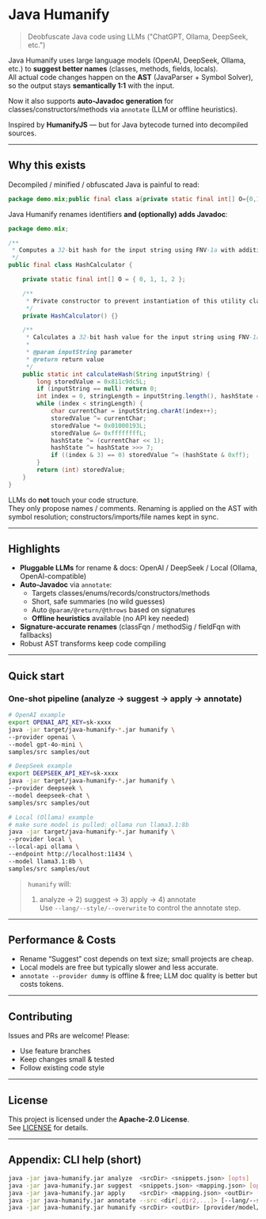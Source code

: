 # Java Humanify
> Deobfuscate Java code using LLMs ("ChatGPT, Ollama, DeepSeek, etc.")

Java Humanify uses large language models (OpenAI, DeepSeek, Ollama, etc.) to **suggest better names** (classes, methods, fields, locals).  
All actual code changes happen on the **AST** (JavaParser + Symbol Solver), so the output stays **semantically 1:1** with the input.

Now it also supports **auto-Javadoc generation** for classes/constructors/methods via `annotate` (LLM or offline heuristics).

Inspired by **HumanifyJS** — but for Java bytecode turned into decompiled sources.

---

## Why this exists

Decompiled / minified / obfuscated Java is painful to read:

```java
package demo.mix;public final class a{private static final int[] O={0,1,1,2};private a(){}public static int h(String s){long x=0x811c9dc5L;if(s==null)return 0;int i=0,n=s.length(),j=O[2];while(i<n){char c=s.charAt(i++);x^=c;x*=0x01000193L;x&=0xffffffffL;j^=(c<<1);j^=j>>>7;if((i&3)==0)x^=(j&0xff);}return (int)x;}}
```

Java Humanify renames identifiers **and (optionally) adds Javadoc**:

```java
package demo.mix;

/**
 * Computes a 32-bit hash for the input string using FNV-1a with additional state mixing.
 */
public final class HashCalculator {

    private static final int[] O = { 0, 1, 1, 2 };

    /**
     * Private constructor to prevent instantiation of this utility class.
     */
    private HashCalculator() {}

    /**
     * Calculates a 32-bit hash value for the input string using FNV-1a with additional state mixing.
     *
     * @param inputString parameter
     * @return return value
     */
    public static int calculateHash(String inputString) {
        long storedValue = 0x811c9dc5L;
        if (inputString == null) return 0;
        int index = 0, stringLength = inputString.length(), hashState = O[2];
        while (index < stringLength) {
            char currentChar = inputString.charAt(index++);
            storedValue ^= currentChar;
            storedValue *= 0x01000193L;
            storedValue &= 0xffffffffL;
            hashState ^= (currentChar << 1);
            hashState ^= hashState >>> 7;
            if ((index & 3) == 0) storedValue ^= (hashState & 0xff);
        }
        return (int) storedValue;
    }
}
```

LLMs do **not** touch your code structure.  
They only propose names / comments. Renaming is applied on the AST with symbol resolution; constructors/imports/file names kept in sync.

---

## Highlights

- **Pluggable LLMs** for rename & docs: OpenAI / DeepSeek / Local (Ollama, OpenAI-compatible)
- **Auto-Javadoc** via `annotate`:
  - Targets classes/enums/records/constructors/methods
  - Short, safe summaries (no wild guesses)
  - Auto `@param/@return/@throws` based on signatures
  - **Offline heuristics** available (no API key needed)
- **Signature-accurate renames** (classFqn / methodSig / fieldFqn with fallbacks)
- Robust AST transforms keep code compiling

---

## Quick start

### One-shot pipeline (analyze → suggest → apply → annotate)

```bash
# OpenAI example
export OPENAI_API_KEY=sk-xxxx
java -jar target/java-humanify-*.jar humanify \
--provider openai \
--model gpt-4o-mini \
samples/src samples/out
```

```bash
# DeepSeek example
export DEEPSEEK_API_KEY=sk-xxxx
java -jar target/java-humanify-*.jar humanify \
--provider deepseek \
--model deepseek-chat \
samples/src samples/out
```

```bash
# Local (Ollama) example
# make sure model is pulled: ollama run llama3.1:8b    
java -jar target/java-humanify-*.jar humanify \
--provider local \
--local-api ollama \
--endpoint http://localhost:11434 \
--model llama3.1:8b \
samples/src samples/out
```

> `humanify` will:
> 1) analyze → 2) suggest → 3) apply → 4) annotate  
> Use `--lang/--style/--overwrite` to control the annotate step.

---

## Performance & Costs

- Rename “Suggest” cost depends on text size; small projects are cheap.  
- Local models are free but typically slower and less accurate.  
- `annotate --provider dummy` is offline & free; LLM doc quality is better but costs tokens.

---

## Contributing

Issues and PRs are welcome! Please:
- Use feature branches
- Keep changes small & tested
- Follow existing code style

---

## License

This project is licensed under the **Apache-2.0 License**.  
See [LICENSE](./LICENSE) for details.

---

## Appendix: CLI help (short)

```bash
java -jar java-humanify.jar analyze  <srcDir> <snippets.json> [opts]
java -jar java-humanify.jar suggest  <snippets.json> <mapping.json> [opts]
java -jar java-humanify.jar apply    <srcDir> <mapping.json> <outDir> [--classpath ...]
java -jar java-humanify.jar annotate --src <dir[,dir2,...]> [--lang/--style/--overwrite ...]
java -jar java-humanify.jar humanify <srcDir> <outDir> [provider/model/annotate opts...]
```